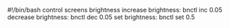 #!/bin/bash
control screens brightness
increase brightness:  bnctl inc 0.05
decrease brightness:  bnctl dec 0.05
set brightness:       bnctl set 0.5
